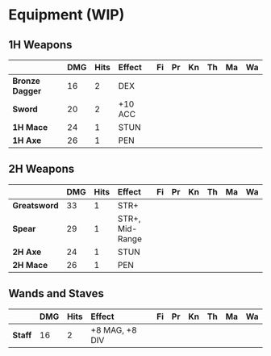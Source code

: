 # Equipment (WIP)

## 1H Weapons

|                   | DMG | Hits | Effect   | Fi | Pr | Kn | Th | Ma | Wa |
|:------------------|-----|------|:---------|:---|:---|:---|:---|:---|:---|
| **Bronze Dagger** | 16  | 2    | DEX      |    |    |    |    |    |    |
| **Sword**         | 20  | 2    | \+10 ACC |    |    |    |    |    |    |
| **1H Mace**       | 24  | 1    | STUN     |    |    |    |    |    |    |
| **1H Axe**        | 26  | 1    | PEN      |    |    |    |    |    |    |

## 2H Weapons

|                | DMG | Hits | Effect          | Fi | Pr | Kn | Th | Ma | Wa |
|:---------------|-----|------|:----------------|:---|:---|:---|:---|:---|:---|
| **Greatsword** | 33  | 1    | STR+            |    |    |    |    |    |    |
| **Spear**      | 29  | 1    | STR+, Mid-Range |    |    |    |    |    |    |
| **2H Axe**     | 24  | 1    | STUN            |    |    |    |    |    |    |
| **2H Mace**    | 26  | 1    | PEN             |    |    |    |    |    |    |

## Wands and Staves

|           | DMG | Hits | Effect         | Fi | Pr | Kn | Th | Ma | Wa |
|:----------|-----|------|:---------------|:---|:---|:---|:---|:---|:---|
| **Staff** | 16  | 2    | +8 MAG, +8 DIV |    |    |    |    |    |    |